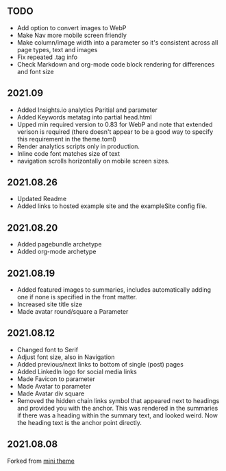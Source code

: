 ## TODO
- Add option to convert images to WebP
- Make Nav more mobile screen friendly
- Make column/image width into a parameter so it's consistent across all page types, text and images
- Fix repeated .tag info
- Check Markdown and org-mode code block rendering for differences and font size

## 2021.09
- Added Insights.io analytics Paritial and parameter
- Added Keywords metatag into partial head.html
- Upped min required version to 0.83 for WebP and note that extended verison is required (there doesn't appear to be a good way to specify this requirement in the theme.toml)
- Render analytics scripts only in production.
- Inline code font matches size of text
- navigation scrolls horizontally on mobile screen sizes.


## 2021.08.26

- Updated Readme
- Added links to hosted example site and the exampleSite config file.

## 2021.08.20

- Added pagebundle archetype
- Added org-mode archetype

## 2021.08.19

- Added featured images to summaries, includes automatically adding one if none is specified in the front matter.
- Increased site title size
- Made avatar round/square a Parameter

## 2021.08.12

- Changed font to Serif
- Adjust font size, also in Navigation
- Added previous/next links to bottom of single (post) pages
- Added LinkedIn logo for social media links
- Made Favicon to parameter
- Made Avatar to parameter
- Made Avatar div square
- Removed the hidden chain links symbol that appeared next to headings and provided you with the anchor. This was rendered in the summaries if there was a heading within the summary text, and looked weird. Now the heading text is the anchor point directly. 

## 2021.08.08

Forked from [mini theme](https://github.com/nodejh/hugo-theme-mini)
